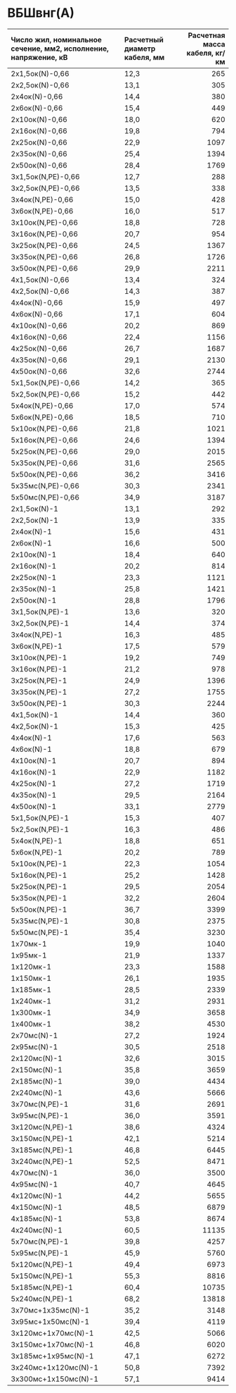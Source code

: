 # ВБШвнг(А)

| Число жил, номинальное сечение, мм2, исполнение, напряжение, кВ   | Расчетный диаметр кабеля, мм   |   Расчетная масса кабеля, кг/км |
|:------------------------------------------------------------------|:-------------------------------|--------------------------------:|
| 2х1,5ок(N)-0,66                                                   | 12,3                           |                             265 |
| 2х2,5ок(N)-0,66                                                   | 13,1                           |                             305 |
| 2х4ок(N)-0,66                                                     | 14,4                           |                             380 |
| 2х6ок(N)-0,66                                                     | 15,4                           |                             449 |
| 2х10ок(N)-0,66                                                    | 18,0                           |                             620 |
| 2х16ок(N)-0,66                                                    | 19,8                           |                             794 |
| 2х25ок(N)-0,66                                                    | 22,9                           |                            1097 |
| 2х35ок(N)-0,66                                                    | 25,4                           |                            1394 |
| 2х50ок(N)-0,66                                                    | 28,4                           |                            1769 |
| 3х1,5ок(N,PE)-0,66                                                | 12,7                           |                             288 |
| 3х2,5ок(N,PE)-0,66                                                | 13,5                           |                             338 |
| 3х4ок(N,PE)-0,66                                                  | 15,0                           |                             428 |
| 3х6ок(N,PE)-0,66                                                  | 16,0                           |                             517 |
| 3х10ок(N,PE)-0,66                                                 | 18,8                           |                             728 |
| 3х16ок(N,PE)-0,66                                                 | 20,7                           |                             954 |
| 3х25ок(N,PE)-0,66                                                 | 24,5                           |                            1367 |
| 3х35ок(N,PE)-0,66                                                 | 26,8                           |                            1726 |
| 3х50ок(N,PE)-0,66                                                 | 29,9                           |                            2211 |
| 4х1,5ок(N)-0,66                                                   | 13,4                           |                             324 |
| 4х2,5ок(N)-0,66                                                   | 14,3                           |                             387 |
| 4х4ок(N)-0,66                                                     | 15,9                           |                             497 |
| 4х6ок(N)-0,66                                                     | 17,1                           |                             604 |
| 4х10ок(N)-0,66                                                    | 20,2                           |                             869 |
| 4х16ок(N)-0,66                                                    | 22,4                           |                            1156 |
| 4х25ок(N)-0,66                                                    | 26,7                           |                            1687 |
| 4х35ок(N)-0,66                                                    | 29,1                           |                            2130 |
| 4х50ок(N)-0,66                                                    | 32,6                           |                            2744 |
| 5х1,5ок(N,PE)-0,66                                                | 14,2                           |                             365 |
| 5х2,5ок(N,PE)-0,66                                                | 15,2                           |                             442 |
| 5х4ок(N,PE)-0,66                                                  | 17,0                           |                             574 |
| 5х6ок(N,PE)-0,66                                                  | 18,5                           |                             710 |
| 5х10ок(N,PE)-0,66                                                 | 21,8                           |                            1021 |
| 5х16ок(N,PE)-0,66                                                 | 24,6                           |                            1394 |
| 5х25ок(N,PE)-0,66                                                 | 29,0                           |                            2015 |
| 5х35ок(N,PE)-0,66                                                 | 31,6                           |                            2565 |
| 5х50ок(N,PE)-0,66                                                 | 36,2                           |                            3416 |
| 5х35мс(N,PE)-0,66                                                 | 30,3                           |                            2341 |
| 5х50мс(N,PE)-0,66                                                 | 34,9                           |                            3187 |
| 2х1,5ок(N)-1                                                      | 13,1                           |                             292 |
| 2х2,5ок(N)-1                                                      | 13,9                           |                             335 |
| 2х4ок(N)-1                                                        | 15,6                           |                             431 |
| 2х6ок(N)-1                                                        | 16,6                           |                             500 |
| 2х10ок(N)-1                                                       | 18,4                           |                             640 |
| 2х16ок(N)-1                                                       | 20,2                           |                             814 |
| 2х25ок(N)-1                                                       | 23,3                           |                            1121 |
| 2х35ок(N)-1                                                       | 25,8                           |                            1421 |
| 2х50ок(N)-1                                                       | 28,8                           |                            1796 |
| 3х1,5ок(N,PE)-1                                                   | 13,6                           |                             320 |
| 3х2,5ок(N,PE)-1                                                   | 14,4                           |                             374 |
| 3х4ок(N,PE)-1                                                     | 16,3                           |                             485 |
| 3х6ок(N,PE)-1                                                     | 17,5                           |                             579 |
| 3х10ок(N,PE)-1                                                    | 19,2                           |                             749 |
| 3х16ок(N,PE)-1                                                    | 21,2                           |                             978 |
| 3х25ок(N,PE)-1                                                    | 24,9                           |                            1396 |
| 3х35ок(N,PE)-1                                                    | 27,2                           |                            1755 |
| 3х50ок(N,PE)-1                                                    | 30,3                           |                            2244 |
| 4х1,5ок(N)-1                                                      | 14,4                           |                             360 |
| 4х2,5ок(N)-1                                                      | 15,3                           |                             425 |
| 4х4ок(N)-1                                                        | 17,6                           |                             563 |
| 4х6ок(N)-1                                                        | 18,8                           |                             679 |
| 4х10ок(N)-1                                                       | 20,7                           |                             894 |
| 4х16ок(N)-1                                                       | 22,9                           |                            1182 |
| 4х25ок(N)-1                                                       | 27,2                           |                            1719 |
| 4х35ок(N)-1                                                       | 29,5                           |                            2164 |
| 4х50ок(N)-1                                                       | 33,1                           |                            2779 |
| 5х1,5ок(N,PE)-1                                                   | 15,3                           |                             407 |
| 5х2,5ок(N,PE)-1                                                   | 16,3                           |                             486 |
| 5х4ок(N,PE)-1                                                     | 18,8                           |                             651 |
| 5х6ок(N,PE)-1                                                     | 20,2                           |                             789 |
| 5х10ок(N,PE)-1                                                    | 22,3                           |                            1054 |
| 5х16ок(N,PE)-1                                                    | 25,2                           |                            1428 |
| 5х25ок(N,PE)-1                                                    | 29,5                           |                            2054 |
| 5х35ок(N,PE)-1                                                    | 32,2                           |                            2604 |
| 5х50ок(N,PE)-1                                                    | 36,7                           |                            3399 |
| 5х35мс(N,PE)-1                                                    | 30,8                           |                            2375 |
| 5х50мс(N,PE)-1                                                    | 35,4                           |                            3230 |
| 1х70мк-1                                                          | 19,9                           |                            1040 |
| 1х95мк-1                                                          | 21,9                           |                            1337 |
| 1х120мк-1                                                         | 23,3                           |                            1588 |
| 1х150мк-1                                                         | 26,1                           |                            1935 |
| 1х185мк-1                                                         | 28,5                           |                            2339 |
| 1х240мк-1                                                         | 31,2                           |                            2931 |
| 1х300мк-1                                                         | 34,9                           |                            3658 |
| 1х400мк-1                                                         | 38,2                           |                            4530 |
| 2х70мс(N)-1                                                       | 27,2                           |                            1924 |
| 2х95мс(N)-1                                                       | 30,5                           |                            2518 |
| 2х120мс(N)-1                                                      | 32,6                           |                            3015 |
| 2х150мс(N)-1                                                      | 35,8                           |                            3659 |
| 2х185мс(N)-1                                                      | 39,0                           |                            4434 |
| 2х240мс(N)-1                                                      | 43,6                           |                            5666 |
| 3х70мс(N,PE)-1                                                    | 31,6                           |                            2691 |
| 3х95мс(N,PE)-1                                                    | 36,0                           |                            3591 |
| 3х120мс(N,PE)-1                                                   | 38,6                           |                            4324 |
| 3х150мс(N,PE)-1                                                   | 42,1                           |                            5214 |
| 3х185мс(N,PE)-1                                                   | 46,8                           |                            6445 |
| 3х240мс(N,PE)-1                                                   | 52,5                           |                            8471 |
| 4х70мс(N)-1                                                       | 36,0                           |                            3500 |
| 4х95мс(N)-1                                                       | 40,7                           |                            4645 |
| 4х120мс(N)-1                                                      | 44,2                           |                            5655 |
| 4х150мс(N)-1                                                      | 48,5                           |                            6879 |
| 4х185мс(N)-1                                                      | 53,8                           |                            8674 |
| 4х240мс(N)-1                                                      | 60,5                           |                           11135 |
| 5х70мс(N,PE)-1                                                    | 39,8                           |                            4257 |
| 5х95мс(N,PE)-1                                                    | 45,9                           |                            5760 |
| 5х120мс(N,PE)-1                                                   | 49,4                           |                            6973 |
| 5х150мс(N,PE)-1                                                   | 55,3                           |                            8816 |
| 5х185мс(N,PE)-1                                                   | 60,4                           |                           10735 |
| 5х240мс(N,PE)-1                                                   | 68,2                           |                           13818 |
| 3х70мс+1х35мс(N)-1                                                | 35,2                           |                            3148 |
| 3х95мс+1х50мс(N)-1                                                | 39,4                           |                            4119 |
| 3х120мс+1х70мс(N)-1                                               | 42,5                           |                            5066 |
| 3х150мс+1х70мс(N)-1                                               | 46,8                           |                            6020 |
| 3х185мс+1х95мс(N)-1                                               | 47,1                           |                            6272 |
| 3х240мс+1х120мс(N)-1                                              | 50,8                           |                            7392 |
| 3х300мс+1х150мс(N)-1                                              | 57,1                           |                            9414 |